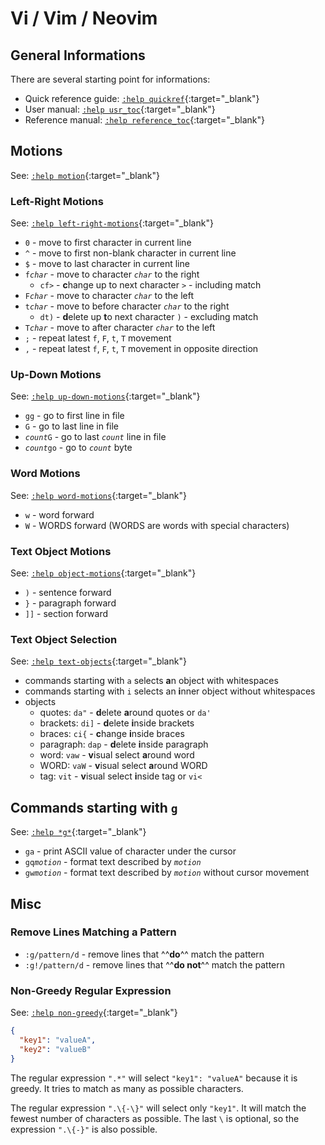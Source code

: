 # Vi / Vim / Neovim

## General Informations

There are several starting point for informations:

* Quick reference guide: [`:help quickref`](https://vimhelp.org/quickref.txt.html){:target="_blank"}
* User manual: [`:help usr_toc`](https://vimhelp.org/usr_toc.txt.html){:target="_blank"}
* Reference manual: [`:help reference_toc`](https://vimhelp.org/#reference_toc){:target="_blank"}

## Motions

See: [`:help motion`](https://vimhelp.org/motion.txt.html){:target="_blank"}

### Left-Right Motions

See: [`:help left-right-motions`](https://vimhelp.org/motion.txt.html#left-right-motions){:target="_blank"}

* `0` - move to first character in current line
* `^` - move to first non-blank character in current line
* `$` - move to last character in current line
* `f`*`char`* - move to character *`char`* to the right
  * `cf>` - <b>c</b>hange up to next character ``>`` - including match
* `F`*`char`* - move to character *`char`* to the left
* `t`*`char`* - move to before character *`char`* to the right
  * `dt)` - <b>d</b>elete up <b>t</b>o next character ``)`` - excluding match
* `T`*`char`* - move to after character *`char`* to the left
* `;` - repeat latest `f`, `F`, `t`, `T` movement
* `,` - repeat latest `f`, `F`, `t`, `T` movement in opposite direction

### Up-Down Motions

See: [`:help up-down-motions`](https://vimhelp.org/motion.txt.html#up-down-motions){:target="_blank"}

* `gg` - go to first line in file
* `G` - go to last line in file
* *`count`*`G` - go to last *`count`* line in file
* *`count`*`go` - go to *`count`* byte

### Word Motions

See: [`:help word-motions`](https://vimhelp.org/motion.txt.html#word-motions){:target="_blank"}

* `w` - word forward
* `W` - WORDS forward (WORDS are words with special characters)

### Text Object Motions

See: [`:help object-motions`](https://vimhelp.org/motion.txt.html#word-object){:target="_blank"}

* `)` - sentence forward
* `}` - paragraph forward
* `]]` - section forward

### Text Object Selection

See: [`:help text-objects`](https://vimhelp.org/motion.txt.html#text-objects){:target="_blank"}

* commands starting with `a` selects <b>a</b>n object with whitespaces
* commands starting with `i` selects an <b>i</b>nner object without whitespaces
* objects
  * quotes: `da"` - <b>d</b>elete <b>a</b>round quotes or `da'`
  * brackets: `di]` - <b>d</b>elete <b>i</b>nside brackets
  * braces: `ci{` - <b>c</b>hange <b>i</b>nside braces
  * paragraph: `dap` - <b>d</b>elete <b>i</b>nside paragraph
  * word: `vaw` - <b>v</b>isual select <b>a</b>round word
  * WORD: `vaW` - <b>v</b>isual select <b>a</b>round WORD
  * tag: `vit` - <b>v</b>isual select <b>i</b>nside tag or `vi<`

## Commands starting with `g`

See: [`:help *g*`](https://vimhelp.org/index.txt.html#g){:target="_blank"}

* `ga` - print ASCII value of character under the cursor
* `gq`*`motion`* - format text described by *`motion`*
* `gw`*`motion`* - format text described by *`motion`* without cursor movement

## Misc

### Remove Lines Matching a Pattern

* `:g/pattern/d` - remove lines that ^^**do**^^ match the pattern
* `:g!/pattern/d` - remove lines that ^^**do not**^^ match the pattern

### Non-Greedy Regular Expression

See: [`:help non-greedy`](https://vimhelp.org/pattern.txt.html#non-greedy){:target="_blank"}

```json
{
  "key1": "valueA",
  "key2": "valueB"
}
```

The regular expression `".*"` will select `"key1": "valueA"` because it is
greedy. It tries to match as many as possible characters.

The regular expression `".\{-\}"` will select only `"key1"`. It will match the
fewest number of characters as possible. The last `\` is optional, so the
expression `".\{-}"` is also possible.
